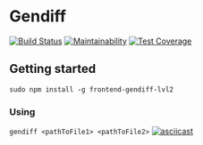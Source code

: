 # Gendiff
[![Build Status](https://travis-ci.org/victorlitvinenko/frontend-project-lvl2.svg?branch=master)](https://travis-ci.org/victorlitvinenko/frontend-project-lvl2)
[![Maintainability](https://api.codeclimate.com/v1/badges/ca2ac9d4aebb1fff519e/maintainability)](https://codeclimate.com/github/victorlitvinenko/frontend-project-lvl2/maintainability)
[![Test Coverage](https://api.codeclimate.com/v1/badges/ca2ac9d4aebb1fff519e/test_coverage)](https://codeclimate.com/github/victorlitvinenko/frontend-project-lvl2/test_coverage)

## Getting started
```sudo npm install -g frontend-gendiff-lvl2```

### Using
```gendiff <pathToFile1> <pathToFile2>```
[![asciicast](https://asciinema.org/a/kD8RSPI7dqGVyp7kAjWizYXxz.svg)](https://asciinema.org/a/kD8RSPI7dqGVyp7kAjWizYXxz)

